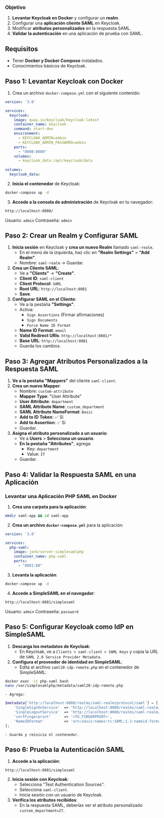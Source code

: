 ### **Objetivo**

1. **Levantar Keycloak en Docker** y configurar un **realm**.
2. Configurar una **aplicación cliente SAML** en Keycloak.
3. Modificar **atributos personalizados** en la respuesta SAML.
4. **Validar la autenticación** en una aplicación de prueba con SAML.
## **Requisitos**

- Tener **Docker y Docker Compose** instalados.
- Conocimientos básicos de Keycloak.
## **Paso 1: Levantar Keycloak con Docker**

1. Crea un archivo `docker-compose.yml` con el siguiente contenido:
   
```yaml
version: '3.8'

services:
  keycloak:
    image: quay.io/keycloak/keycloak:latest
    container_name: keycloak
    command: start-dev
    environment:
      - KEYCLOAK_ADMIN=admin
      - KEYCLOAK_ADMIN_PASSWORD=admin
    ports:
      - "8080:8080"
    volumes:
      - keycloak_data:/opt/keycloak/data
    
volumes:
  keycloak_data:
```
    
2. **Inicia el contenedor** de Keycloak:
   
```bash
docker-compose up -d    
```
    
3. **Accede a la consola de administración** de Keycloak en tu navegador:
    
```bash
http://localhost:8080/
```
    
Usuario: `admin` Contraseña: `admin`
## **Paso 2: Crear un Realm y Configurar SAML**

1. **Inicia sesión** en Keycloak y **crea un nuevo Realm** llamado `saml-realm`.
    - En el menú de la izquierda, haz clic en **"Realm Settings"** > **"Add Realm"**.
    - Nombre: `saml-realm` → Guardar.
2. **Crea un Cliente SAML**:
    - Ve a **"Clients"** → **"Create"**.
    - **Client ID**: `saml-client`
    - **Client Protocol**: `SAML`
    - **Root URL**: `http://localhost:8081`
    - **Save**.
3. **Configurar SAML en el Cliente**:
    - Ve a la pestaña **"Settings"**.
    - Activa:
        - `Sign Assertions` (Firmar afirmaciones)
        - `Sign Documents`
        - `Force Name ID Format`
    - **Name ID Format**: `email`
    - **Valid Redirect URIs**: `http://localhost:8081/*`
    - **Base URL**: `http://localhost:8081`
    - Guarda los cambios.
## **Paso 3: Agregar Atributos Personalizados a la Respuesta SAML**

1. **Ve a la pestaña "Mappers"** del cliente `saml-client`.
2. **Crea un nuevo Mapper**:
    - Nombre: `custom-attribute`
    - **Mapper Type**: "User Attribute"
    - **User Attribute**: `department`
    - **SAML Attribute Name**: `custom_department`
    - **SAML Attribute NameFormat**: `Basic`
    - **Add to ID Token**: ✅ Sí
    - **Add to Assertion**: ✅ Sí
    - Guardar.
3. **Asigna el atributo personalizado a un usuario**:
    - Ve a **Users** > **Selecciona un usuario**.
    - **En la pestaña "Attributes"**, agrega:
        - Key: `department`
        - Value: `IT`
    - Guardar.
## **Paso 4: Validar la Respuesta SAML en una Aplicación**

### **Levantar una Aplicación PHP SAML en Docker**

1. **Crea una carpeta para la aplicación**:
   
```bash
mkdir saml-app && cd saml-app
```
    
2. **Crea un archivo `docker-compose.yml`** para la aplicación:
    
```yaml
version: '3.8'

services:
  php-saml:
    image: jonk/server-simplesamlphp
    container_name: php-saml
    ports:
      - "8081:80"

```
    
3. **Levanta la aplicación**:
    
```bash
docker-compose up -d
```
    
4. **Accede a SimpleSAML en el navegador**:

```bash
http://localhost:8081/simplesaml
```
    
Usuario: `admin` Contraseña: `password`
## **Paso 5: Configurar Keycloak como IdP en SimpleSAML**

1. **Descarga los metadatos de Keycloak**:
    - En Keycloak, ve a `Clients > saml-client > SAML Keys` y copia la URL de `SAML 2.0 Service Provider Metadata`.
2. **Configura el proveedor de identidad en SimpleSAML**:
    - Edita el archivo `saml20-idp-remote.php` en el contenedor de SimpleSAML:
      
```bash
docker exec -it php-saml bash
nano /var/simplesamlphp/metadata/saml20-idp-remote.php
```

    - Agrega:
        
```php
$metadata['http://localhost:8080/realms/saml-realm/protocol/saml'] = [
    'SingleSignOnService'  => 'http://localhost:8080/realms/saml-realm/protocol/saml',
    'SingleLogoutService'  => 'http://localhost:8080/realms/saml-realm/protocol/saml',
    'certFingerprint'      => '<TU_FINGERPRINT>',
    'NameIDFormat'         => 'urn:oasis:names:tc:SAML:1.1:nameid-format:emailAddress',
];
```
        
    - Guarda y reinicia el contenedor.
## **Paso 6: Prueba la Autenticación SAML**

1. **Accede a la aplicación**:
    
```
http://localhost:8081/simplesaml
```
    
2. **Inicia sesión con Keycloak**:
    - Selecciona "Test Authentication Sources".
    - Selecciona `saml-client`.
    - Inicia sesión con un usuario de Keycloak.
3. **Verifica los atributos recibidos**:
    - En la respuesta SAML, deberías ver el atributo personalizado `custom_department=IT`.